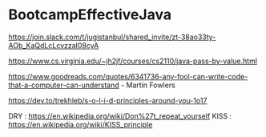 # BootcampEffectiveJava


https://join.slack.com/t/jugistanbul/shared_invite/zt-38ao33ty-AOb_KaQdLcLcvzzaI08cyA

https://www.cs.virginia.edu/~jh2jf/courses/cs2110/java-pass-by-value.html  


https://www.goodreads.com/quotes/6341736-any-fool-can-write-code-that-a-computer-can-understand - Martin Fowlers 

https://dev.to/trekhleb/s-o-l-i-d-principles-around-you-1o17 

DRY : https://en.wikipedia.org/wiki/Don%27t_repeat_yourself
KISS : https://en.wikipedia.org/wiki/KISS_principle